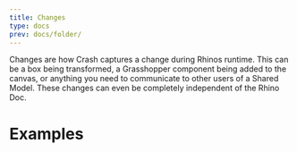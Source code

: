 ```yaml
---
title: Changes
type: docs
prev: docs/folder/
---
```


Changes are how Crash captures a change during Rhinos runtime. This can be a box being transformed, a Grasshopper component being added to the canvas, or anything you need to communicate to other users of a Shared Model. These changes can even be completely independent of the Rhino Doc.

# Examples
